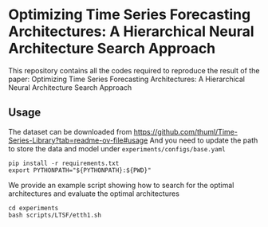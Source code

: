 # Optimizing Time Series Forecasting Architectures: A Hierarchical Neural Architecture Search Approach
This repository contains all the codes required to reproduce the result of the paper: 
Optimizing Time Series Forecasting Architectures: A Hierarchical Neural Architecture Search Approach


## Usage
The dataset can be downloaded from https://github.com/thuml/Time-Series-Library?tab=readme-ov-file#usage
And you need to update the path to store the data and model under `experiments/configs/base.yaml`
```
pip install -r requirements.txt
export PYTHONPATH="${PYTHONPATH}:${PWD}"
```

We provide an example script showing how to search for the optimal architectures and evaluate the optimal architectures
```
cd experiments 
bash scripts/LTSF/etth1.sh
```

